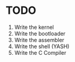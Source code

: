 # TODO

1. Write the kernel
2. Write the bootloader
3. Write the assembler
4. Write the shell (YASH)
5. Write the C Compiler
